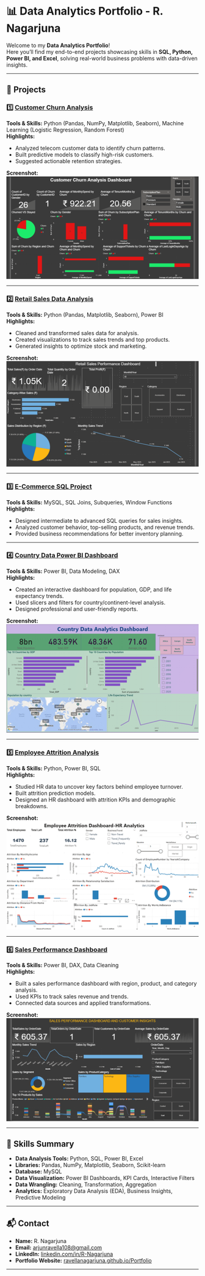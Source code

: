 # 📊 Data Analytics Portfolio - R. Nagarjuna

Welcome to my **Data Analytics Portfolio**!  
Here you’ll find my end-to-end projects showcasing skills in **SQL, Python, Power BI, and Excel**, solving real-world business problems with data-driven insights.

---

## 🚀 Projects

### 1️⃣ [Customer Churn Analysis](https://github.com/RAVELLANAGARJUNA/CustomerChurnData)
**Tools & Skills:** Python (Pandas, NumPy, Matplotlib, Seaborn), Machine Learning (Logistic Regression, Random Forest)  
**Highlights:**
- Analyzed telecom customer data to identify churn patterns.
- Built predictive models to classify high-risk customers.
- Suggested actionable retention strategies.
  
**Screenshot:**  
![Customer Churn Analysis](CustomerChurnData.png)

---

### 2️⃣ [Retail Sales Data Analysis](https://github.com/RAVELLANAGARJUNA/RetailSalesData)
**Tools & Skills:** Python (Pandas, Matplotlib, Seaborn), Power BI  
**Highlights:**
- Cleaned and transformed sales data for analysis.
- Created visualizations to track sales trends and top products.
- Generated insights to optimize stock and marketing.

**Screenshot:**  
![Retail Sales Analysis](RetailSalesData.png)

---

### 3️⃣ [E-Commerce SQL Project](https://github.com/RAVELLANAGARJUNA/E-CommerceCustomerData)
**Tools & Skills:** MySQL, SQL Joins, Subqueries, Window Functions  
**Highlights:**
- Designed intermediate to advanced SQL queries for sales insights.
- Analyzed customer behavior, top-selling products, and revenue trends.
- Provided business recommendations for better inventory planning.


---

### 4️⃣ [Country Data Power BI Dashboard](https://github.com/RAVELLANAGARJUNA/CountryData_PowerBI_Project)
**Tools & Skills:** Power BI, Data Modeling, DAX  
**Highlights:**
- Created an interactive dashboard for population, GDP, and life expectancy trends.
- Used slicers and filters for country/continent-level analysis.
- Designed professional and user-friendly reports.

**Screenshot:**  
![Country Data Dashboard](country_dashboard.png)

---

### 5️⃣ [Employee Attrition Analysis](https://github.com/RAVELLANAGARJUNA/Employee-Attrition-Analysis)
**Tools & Skills:** Python, Power BI, SQL  
**Highlights:**
- Studied HR data to uncover key factors behind employee turnover.
- Built attrition prediction models.
- Designed an HR dashboard with attrition KPIs and demographic breakdowns.

**Screenshot:**  
![Employee Attrition](Employee_Attrition_Dashboard.png)

---

### 6️⃣ [Sales Performance Dashboard](https://github.com/RAVELLANAGARJUNA/Sales_Dashboard)
**Tools & Skills:** Power BI, DAX, Data Cleaning  
**Highlights:**
- Built a sales performance dashboard with region, product, and category analysis.
- Used KPIs to track sales revenue and trends.
- Connected data sources and applied transformations.

**Screenshot:**  
![Sales Dashboard](sales_dashboard.png)

---

## 📂 Skills Summary
- **Data Analysis Tools:** Python, SQL, Power BI, Excel  
- **Libraries:** Pandas, NumPy, Matplotlib, Seaborn, Scikit-learn  
- **Database:** MySQL  
- **Data Visualization:** Power BI Dashboards, KPI Cards, Interactive Filters  
- **Data Wrangling:** Cleaning, Transformation, Aggregation  
- **Analytics:** Exploratory Data Analysis (EDA), Business Insights, Predictive Modeling

---

## 📬 Contact
- **Name:** R. Nagarjuna  
- **Email:** arjunravella108@gmail.com  
- **LinkedIn:** [linkedin.com/in/R-Nagarjuna](https://www.linkedin.com/in/R-Nagarjuna)  
- **Portfolio Website:** [ravellanagarjuna.github.io/Portfolio](https://ravellanagarjuna.github.io/Portfolio)

---
